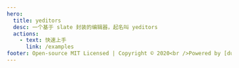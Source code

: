 ```yaml
---
hero:
  title: yeditors
  desc: 一个基于 slate 封装的编辑器，起名叫 yeditors
  actions:
    - text: 快速上手
      link: /examples
footer: Open-source MIT Licensed | Copyright © 2020<br />Powered by [dumi](https://d.umijs.org)
---
```

